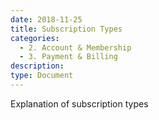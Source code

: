 ```yaml
---
date: 2018-11-25
title: Subscription Types
categories:
  - 2. Account & Membership
  - 3. Payment & Billing
description:
type: Document
---
```


Explanation of subscription types

